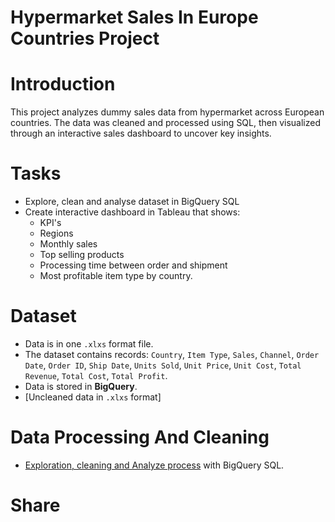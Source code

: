 # Hypermarket Sales In Europe Countries Project

# Introduction
This project analyzes dummy sales data from hypermarket across European countries. The data was cleaned and processed using SQL, then visualized through an interactive sales dashboard to uncover key insights.

# Tasks
* Explore, clean and analyse dataset in BigQuery SQL
* Create interactive dashboard in Tableau that shows:
  * KPI's
  * Regions
  * Monthly sales
  * Top selling products
  * Processing time between order and shipment
  * Most profitable item type by country.

# Dataset
* Data is in one `.xlxs` format file.
* The dataset contains records: `Country`,	`Item Type`,	`Sales`, `Channel`,	`Order Date`,	`Order ID`,	`Ship Date`,	`Units Sold`,	`Unit Price`,	`Unit Cost`,	`Total Revenue`,	`Total Cost`,	`Total Profit`.
* Data is stored in **BigQuery**.
* [Uncleaned data in `.xlxs` format]

# Data Processing And Cleaning
* [Exploration, cleaning and Analyze process](Exploration_cleaning_analysis.sql) with BigQuery SQL.

# Share




